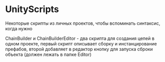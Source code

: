 # UnityScripts
Некоторые скрипты из личных проектов, чтобы вспоминать синтаксис, когда нужно


ChainBuilder и ChainBuilderEditor - два скрипта для создания цепей в одном проекте, первый скрипт описывает сборку и инстанцирование префабов, второй добавляет в редактор кнопку для запуска сброки объекта (должен лежать в папке Editor)
